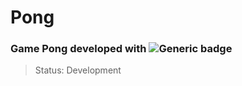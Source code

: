 # Pong
### Game Pong developed with ![Generic badge](https://img.shields.io/badge/JavaScript-F7DF1E?style=for-the-badge&logo=javascript&logoColor=black)


> Status: Development 

